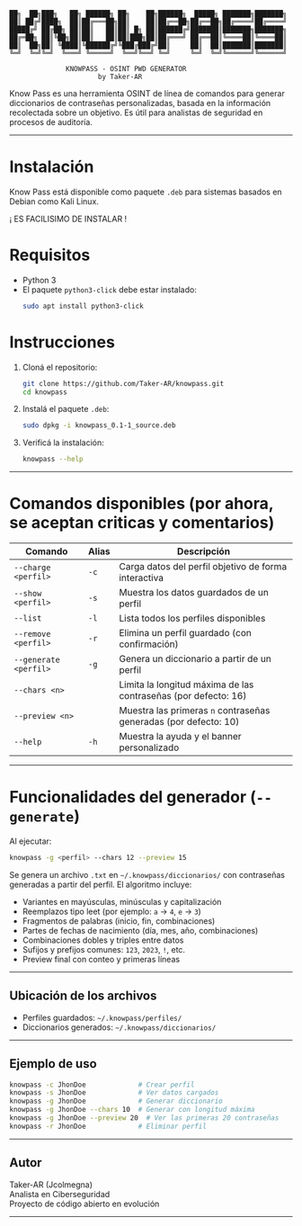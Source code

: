 ```text
██╗  ██╗███╗   ██╗ ██████╗ ██╗    ██╗██████╗  █████╗ ███████╗███████╗
██║ ██╔╝████╗  ██║██╔═══██╗██║    ██║██╔══██╗██╔══██╗██╔════╝██╔════╝
█████╔╝ ██╔██╗ ██║██║   ██║██║ █╗ ██║██████╔╝███████║███████╗███████╗
██╔═██╗ ██║╚██╗██║██║   ██║██║███╗██║██╔═══╝ ██╔══██║╚════██║╚════██║
██║  ██╗██║ ╚████║╚██████╔╝╚███╔███╔╝██║     ██║  ██║███████║███████║
╚═╝  ╚═╝╚═╝  ╚═══╝ ╚═════╝  ╚══╝╚══╝ ╚═╝     ╚═╝  ╚═╝╚══════╝╚══════╝

              KNOWPASS - OSINT PWD GENERATOR
                      by Taker-AR
```                    
Know Pass es una herramienta OSINT de línea de comandos para generar diccionarios de contraseñas personalizadas, basada en la información recolectada sobre un objetivo. Es útil para analistas de seguridad en procesos de auditoría.

---

# Instalación

Know Pass está disponible como paquete `.deb` para sistemas basados en Debian como Kali Linux.

¡ ES FACILISIMO DE INSTALAR !

# Requisitos

- Python 3
- El paquete `python3-click` debe estar instalado:
  ```bash
  sudo apt install python3-click
  ```

# Instrucciones

1. Cloná el repositorio:
   ```bash
   git clone https://github.com/Taker-AR/knowpass.git
   cd knowpass
   ```

2. Instalá el paquete `.deb`:
   ```bash
   sudo dpkg -i knowpass_0.1-1_source.deb
   ```

3. Verificá la instalación:
   ```bash
   knowpass --help
   ```

---

# Comandos disponibles (por ahora, se aceptan criticas y comentarios)

| Comando               | Alias | Descripción                                                        |
|-----------------------|-------|--------------------------------------------------------------------|
| `--charge <perfil>`   | `-c`  | Carga datos del perfil objetivo de forma interactiva              |
| `--show <perfil>`     | `-s`  | Muestra los datos guardados de un perfil                          |
| `--list`              | `-l`  | Lista todos los perfiles disponibles                              |
| `--remove <perfil>`   | `-r`  | Elimina un perfil guardado (con confirmación)                     |
| `--generate <perfil>` | `-g`  | Genera un diccionario a partir de un perfil                       |
| `--chars <n>`         |       | Limita la longitud máxima de las contraseñas (por defecto: 16)    |
| `--preview <n>`       |       | Muestra las primeras `n` contraseñas generadas (por defecto: 10)  |
| `--help`              | `-h`  | Muestra la ayuda y el banner personalizado                        |

---

# Funcionalidades del generador (`--generate`)

Al ejecutar:

```bash
knowpass -g <perfil> --chars 12 --preview 15
```

Se genera un archivo `.txt` en `~/.knowpass/diccionarios/` con contraseñas generadas a partir del perfil. El algoritmo incluye:

- Variantes en mayúsculas, minúsculas y capitalización
- Reemplazos tipo leet (por ejemplo: `a` → `4`, `e` → `3`)
- Fragmentos de palabras (inicio, fin, combinaciones)
- Partes de fechas de nacimiento (día, mes, año, combinaciones)
- Combinaciones dobles y triples entre datos
- Sufijos y prefijos comunes: `123`, `2023`, `!`, etc.
- Preview final con conteo y primeras líneas

---

## Ubicación de los archivos

- Perfiles guardados: `~/.knowpass/perfiles/`
- Diccionarios generados: `~/.knowpass/diccionarios/`

---

## Ejemplo de uso

```bash
knowpass -c JhonDoe             # Crear perfil
knowpass -s JhonDoe             # Ver datos cargados
knowpass -g JhonDoe             # Generar diccionario
knowpass -g JhonDoe --chars 10  # Generar con longitud máxima
knowpass -g JhonDoe --preview 20  # Ver las primeras 20 contraseñas
knowpass -r JhonDoe             # Eliminar perfil
```

---

## Autor

Taker-AR (Jcolmegna)  
Analista en Ciberseguridad  
Proyecto de código abierto en evolución

---
